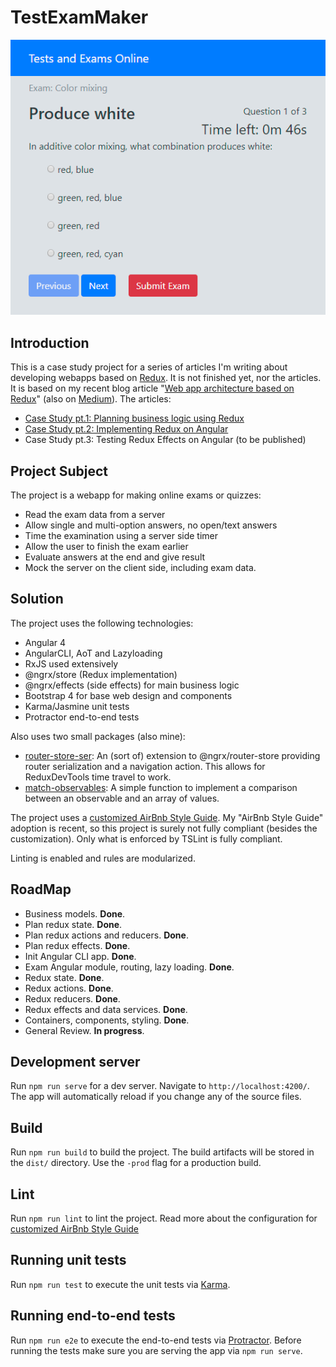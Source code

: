 # TestExamMaker

![Screen capture](./screen-capture.png)

## Introduction
This is a case study project for a series of articles I'm writing about developing webapps based on [Redux](http://redux.js.org/). It is not finished yet, nor the articles. It is based on my recent blog article "[Web app architecture based on Redux](http://devblog.ztp.pt/web-app-architecture-based-on-redux/)" (also on [Medium](https://medium.com/p/web-app-architecture-based-on-redux-1e16294c817a)).
The articles:
- [Case Study pt.1: Planning business logic using Redux](https://medium.com/@akaztp/case-study-pt-1-planning-business-logic-using-redux-e8c7807e89bf)
- [Case Study pt.2: Implementing Redux on Angular](https://medium.com/@akaztp/case-study-pt-2-implementing-redux-on-angular-9e79cd4faa37)
- Case Study pt.3: Testing Redux Effects on Angular (to be published)

## Project Subject
The project is a webapp for making online exams or quizzes:
- Read the exam data from a server
- Allow single and multi-option answers, no open/text answers
- Time the examination using a server side timer
- Allow the user to finish the exam earlier
- Evaluate answers at the end and give result
- Mock the server on the client side, including exam data.

## Solution
The project uses the following technologies:
- Angular 4
- AngularCLI, AoT and Lazyloading
- RxJS used extensively
- @ngrx/store (Redux implementation)
- @ngrx/effects (side effects) for main business logic
- Bootstrap 4 for base web design and components
- Karma/Jasmine unit tests
- Protractor end-to-end tests

Also uses two small packages (also mine):
- [router-store-ser](https://github.com/akaztp/router-store-ser): An (sort of) extension to @ngrx/router-store providing router serialization and a navigation action. This allows for ReduxDevTools time travel to work.
- [match-observables](https://github.com/akaztp/match-observable): A simple function to implement a comparison between an observable and an array of values.

The project uses a [customized AirBnb Style Guide](./style-guide-ts.md). My "AirBnb Style Guide" adoption is recent, so this project is surely not fully compliant (besides the customization). Only what is enforced by TSLint is fully compliant.

Linting is enabled and rules are modularized.

## RoadMap
- Business models. **Done**.
- Plan redux state. **Done**.
- Plan redux actions and reducers. **Done**.
- Plan redux effects. **Done**.
- Init Angular CLI app. **Done**.
- Exam Angular module, routing, lazy loading. **Done**.
- Redux state. **Done**.
- Redux actions. **Done**.
- Redux reducers. **Done**.
- Redux effects and data services. **Done**.
- Containers, components, styling. **Done**.
- General Review. **In progress**.

## Development server
Run `npm run serve` for a dev server. Navigate to `http://localhost:4200/`. The app will automatically reload if you change any of the source files.

## Build
Run `npm run build` to build the project. The build artifacts will be stored in the `dist/` directory. Use the `-prod` flag for a production build.

## Lint
Run `npm run lint` to lint the project. Read more about the configuration for [customized AirBnb Style Guide](./style-guide-ts.md)

## Running unit tests
Run `npm run test` to execute the unit tests via [Karma](https://karma-runner.github.io).

## Running end-to-end tests
Run `npm run e2e` to execute the end-to-end tests via [Protractor](http://www.protractortest.org/).
Before running the tests make sure you are serving the app via `npm run serve`.
